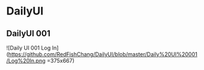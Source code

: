 # DailyUI

## DailyUI 001
![Daily UI 001 Log In](https://github.com/RedFishChang/DailyUI/blob/master/Daily%20UI%20001/Log%20In.png =375x667)

